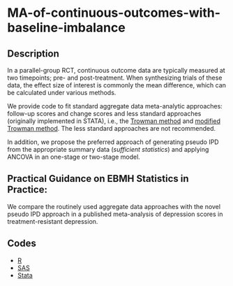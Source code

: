 # MA-of-continuous-outcomes-with-baseline-imbalance

## Description 
In a parallel-group RCT, continuous outcome data are typically measured at two timepoints; pre- and post-treatment. When synthesizing trials of these data, the effect size of interest is commonly the mean difference, which can be calculated under various methods.

We provide code to fit standard aggregate data meta-analytic approaches: follow-up scores and change scores and less standard approaches (originally implemented in STATA), i.e., the [Trowman method](https://pubmed.ncbi.nlm.nih.gov/17998076/) and [modified Trowman method](https://doi.org/10.1002/sim.5726). The less standard approaches are not recommended.

In addition, we propose the preferred approach of generating pseudo IPD from the appropriate summary data (*sufficient statistics*) and applying ANCOVA in an one-stage or two-stage model.

## Practical Guidance on EBMH Statistics in Practice: 

We compare the routinely used aggregate data approaches with the novel pseudo IPD approach in a published meta-analysis of depression scores in treatment-resistant depression.

## Codes 
* [R](https://github.com/Katerina-Pap/MA-of-continuous-outcomes-with-baseline-imbalance/blob/main/R/pseudoIPD.pre-post.R)
* [SAS](https://github.com/Katerina-Pap/MA-of-continuous-outcomes-with-baseline-imbalance/blob/main/SAS/pseudoIPD.pre-post.sas)
* [Stata](https://github.com/Katerina-Pap/MA-of-continuous-outcomes-with-baseline-imbalance/blob/main/STATA/pseudoIPD.pre-post.do)
